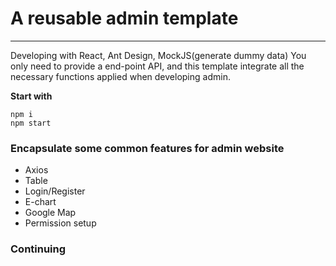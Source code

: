 # A reusable admin template 
---
Developing with React, Ant Design, MockJS(generate dummy data)
You only need to provide a end-point API, and this template integrate all the necessary functions applied when developing admin.

**Start with**
```
npm i
npm start 
```
### Encapsulate some common features for admin website 
- Axios
- Table
- Login/Register
- E-chart
- Google Map
- Permission setup 

### Continuing
